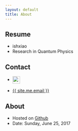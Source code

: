 ```yaml
---
layout: default
title: About
---
```


## Resume

* ishxiao
* Research in Quantum Physics

## Contact

- <p class="contact">
  <a href="{{site.github.homepage}}/{{site.github.username}}" title="Follow me on Github"><img src="{{site.github.homepage}}/{{site.github.icon}}" width="24" height="24" style="display:inline-block;vertical-align:middle"></a><br/>

- <a href="mailto:{{ site.me.email }}"><span class="glyphicon glyphicon-envelope"></span> {{ site.me.email }}</a>

## About

* Hosted on [Github]({{site.github.homepage}}/{{site.github.username}}/{{site.github.gh-page}})
* Date: Sunday, June 25, 2017
